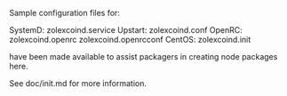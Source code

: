 Sample configuration files for:

SystemD: zolexcoind.service
Upstart: zolexcoind.conf
OpenRC:  zolexcoind.openrc
         zolexcoind.openrcconf
CentOS:  zolexcoind.init

have been made available to assist packagers in creating node packages here.

See doc/init.md for more information.
